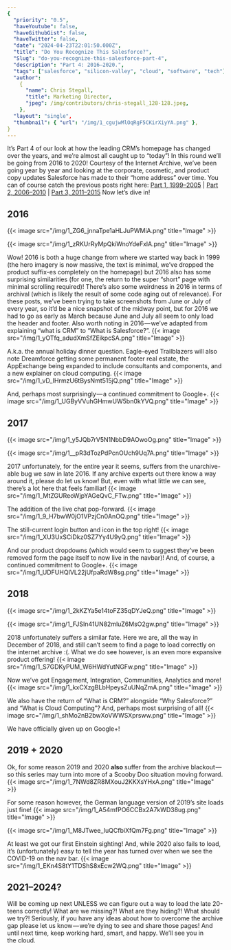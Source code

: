 ```yaml
---
{
  "priority": "0.5",
  "haveYoutube": false,
  "haveGithubGist": false,
  "haveTwitter": false,
  "date": "2024-04-23T22:01:50.000Z",
  "title": "Do You Recognize This Salesforce?",
  "Slug": "do-you-recognize-this-salesforce-part-4",
  "description": "Part 4: 2016–2020.",
  "tags": ["salesforce", "silicon-valley", "cloud", "software", "tech"],
  "author":
    {
      "name": Chris Stegall,
      "title": Marketing Director,
      "jpeg": /img/contributors/chris-stegall_128-128.jpeg,
    },
  "layout": "single",
  "thumbnail": { "url": "/img/1_cgujwMlOqRgF5CKirXiyYA.png" },
}
---
```


It’s Part 4 of our look at how the leading CRM’s homepage has changed over the years, and we’re almost all caught up to “today”! In this round we’ll be going from 2016 to 2020! Courtesy of the Internet Archive, we’ve been going year by year and looking at the corporate, cosmetic, and product copy updates Salesforce has made to their “home address” over time.
You can of course catch the previous posts right here:
[Part 1, 1999–2005](https://medium.com/creme-de-la-crm/do-you-recognize-this-salesforce-d86565486686) | [Part 2, 2006–2010](https://medium.com/creme-de-la-crm/do-you-recognize-this-salesforce-8a149fd84b4b) | [Part 3, 2011–2015](https://cremedelacrm.com/post/do-you-recognize-this-salesforce-part3/)
Now let’s dive in!

## 2016

{{< image src="/img/1_ZG6_jnnaTpe1aHLJuPWMiA.png" title="Image" >}}

{{< image src="/img/1_zRKUrRyMpQkiWnoYdeFxlA.png" title="Image" >}}

Wow! 2016 is both a huge change from where we started way back in 1999 (the hero imagery is now massive, the text is minimal, we’ve dropped the product suffix-es completely on the homepage) but 2016 also has some surprising similarities (for one, the return to the super “short” page with minimal scrolling required)!
There’s also some weirdness in 2016 in terms of archival (which is likely the result of some code aging out of relevance). For these posts, we’ve been trying to take screenshots from June or July of every year, so it’d be a nice snapshot of the midway point, but for 2016 we had to go as early as March because June and July all seem to only load the header and footer.
Also worth noting in 2016 — we’ve adapted from explaining “what is CRM” to “What is Salesforce?”.
{{< image src="/img/1_yOTfq_adudXmSfZEikpcSA.png" title="Image" >}}

A.k.a. the annual holiday dinner question.
Eagle-eyed Trailblazers will also note Dreamforce getting some permanent footer real estate, the AppExchange being expanded to include consultants and components, and a new explainer on cloud computing.
{{< image src="/img/1_vD_IHrmzU6tBysNmt515jQ.png" title="Image" >}}

And, perhaps most surprisingly — a continued commitment to Google+.
{{< image src="/img/1_UGByVVuhGHmwUW5bn0kYVQ.png" title="Image" >}}

## 2017

{{< image src="/img/1_y5JQb7rV5N1NbbD9AOwoOg.png" title="Image" >}}

{{< image src="/img/1__pR3dTozPdPcnOUch9Uq7A.png" title="Image" >}}

2017 unfortunately, for the entire year it seems, suffers from the unarchive-able bug we saw in late 2016. If any archive experts out there know a way around it, please do let us know!
But, even with what little we can see, there’s a lot here that feels familiar!
{{< image src="/img/1_MtZGUReoWjpYAGeQvC_FTw.png" title="Image" >}}

The addition of the live chat pop-forward.
{{< image src="/img/1_9_H7bwW0jO1VPzjCn0AnOQ.png" title="Image" >}}

The still-current login button and icon in the top right!
{{< image src="/img/1_XU3UxSCiDkz0SZ7Yy4U9yQ.png" title="Image" >}}

And our product dropdowns (which would seem to suggest they’ve been removed form the page itself to now live in the navbar)!
And, of course, a continued commitment to Google+.
{{< image src="/img/1_UDFUHQIVL22jUfpaRdW8sg.png" title="Image" >}}

## 2018

{{< image src="/img/1_2kKZYa5e14toFZ35qDYJeQ.png" title="Image" >}}

{{< image src="/img/1_FJSIn41UN82mluZ6MsO2gw.png" title="Image" >}}

2018 unfortunately suffers a similar fate. Here we are, all the way in December of 2018, and still can’t seem to find a page to load correctly on the internet archive :(.
What we do see however, is an even more expansive product offering!
{{< image src="/img/1_S7GDKyPUM_W6HWdYutNGFw.png" title="Image" >}}

Now we’ve got Engagement, Integration, Communities, Analytics and more!
{{< image src="/img/1_kxCXzgBLbHpeysZuUNqZmA.png" title="Image" >}}

We also have the return of “What is CRM?” alongside “Why Salesforce?” and “What is Cloud Computing”?
And, perhaps most surprising of all!
{{< image src="/img/1_shMo2nB2bwXoVWWSXprsww.png" title="Image" >}}

We have officially given up on Google+!

## 2019 + 2020

Ok, for some reason 2019 and 2020 <strong>also </strong>suffer from the archive blackout — so this series may turn into more of a Scooby Doo situation moving forward.
{{< image src="/img/1_7NWd8ZR8MXouJ2KKXsYHxA.png" title="Image" >}}

For some reason however, the German language version of 2019’s site loads just fine!
{{< image src="/img/1_A54mfPO6CCBx2A7kWD38ug.png" title="Image" >}}

{{< image src="/img/1_M8JTwee_IuQCfbiXfQm7Fg.png" title="Image" >}}

At least we got our first Einstein sighting!
And, while 2020 also fails to load, it’s (unfortunately) easy to tell the year has turned over when we see the COVID-19 on the nav bar.
{{< image src="/img/1_EKn4S8tY1TDShS8xEcw2WQ.png" title="Image" >}}

## 2021–2024?

Will be coming up next UNLESS we can figure out a way to load the late 20-teens correctly! What are we missing?! What are they hiding?! What should we try?!
Seriously, if you have any ideas about how to overcome the archive gap please let us know — we’re dying to see and share those pages!
And until next time, keep working hard, smart, and happy. We’ll see you in the cloud.
